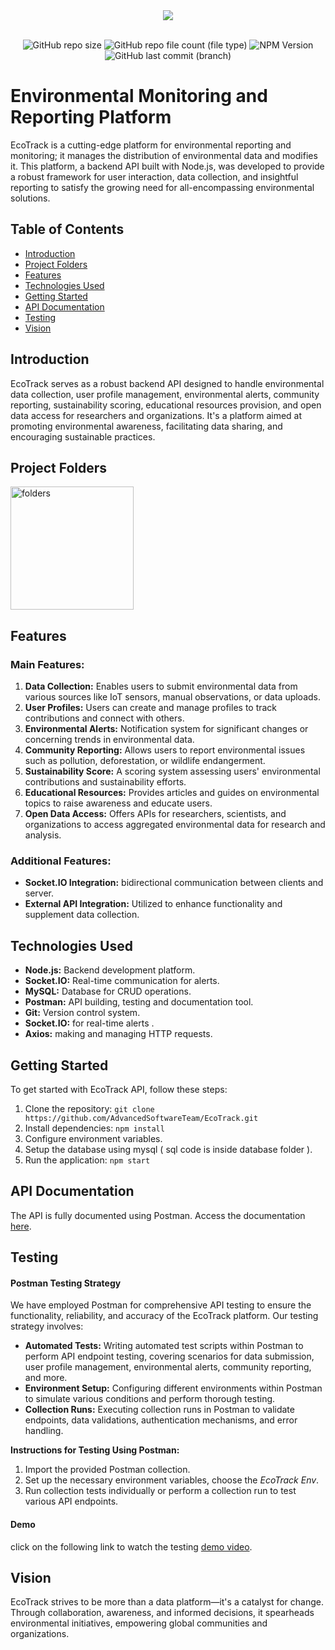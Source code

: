 <div align="center">
  <img src="https://github.com/BaraSedih11/EcoTrack/assets/98843912/f7abca2a-8d31-4c85-a94d-54e210108fb7" />
  <br />
  <br />
  
 ![GitHub repo size](https://img.shields.io/github/repo-size/BaraSedih11/EcoTrack) ![GitHub repo file count (file type)](https://img.shields.io/github/directory-file-count/BaraSedih11/EcoTrack) ![NPM Version](https://img.shields.io/npm/v/npm) ![GitHub last commit (branch)](https://img.shields.io/github/last-commit/BaraSedih11/EcoTrack/main)

</div>  

<h1>Environmental Monitoring and Reporting Platform</h1>
EcoTrack is a cutting-edge platform for environmental reporting and monitoring; it manages the distribution of environmental data and modifies it. This platform, a backend API built with Node.js, was developed to provide a robust framework for user interaction, data collection, and insightful reporting to satisfy the growing need for all-encompassing environmental solutions.

## Table of Contents

- [Introduction](#introduction)
- [Project Folders](#project-folders)
- [Features](#features)
- [Technologies Used](#technologies-used)
- [Getting Started](#getting-started)
- [API Documentation](#api-documentation)
- [Testing](#testing)
- [Vision](#vision)


## Introduction

EcoTrack serves as a robust backend API designed to handle environmental data collection, user profile management, environmental alerts, community reporting, sustainability scoring, educational resources provision, and open data access for researchers and organizations. It's a platform aimed at promoting environmental awareness, facilitating data sharing, and encouraging sustainable practices.

## Project Folders

<img width="197" alt="folders" src="https://github.com/AdvancedSoftwareTeam/EcoTrack/assets/111571170/fccf2069-262e-4ac2-9476-eff605811d9d">

## Features

### Main Features:

1. **Data Collection:** Enables users to submit environmental data from various sources like IoT sensors, manual observations, or data uploads.
2. **User Profiles:** Users can create and manage profiles to track contributions and connect with others.
3. **Environmental Alerts:** Notification system for significant changes or concerning trends in environmental data.
4. **Community Reporting:** Allows users to report environmental issues such as pollution, deforestation, or wildlife endangerment.
5. **Sustainability Score:** A scoring system assessing users' environmental contributions and sustainability efforts.
6. **Educational Resources:** Provides articles and guides on environmental topics to raise awareness and educate users.
7. **Open Data Access:** Offers APIs for researchers, scientists, and organizations to access aggregated environmental data for research and analysis.

### Additional Features:

- **Socket.IO Integration:** bidirectional communication between clients and server.
- **External API Integration:** Utilized to enhance functionality and supplement data collection.

## Technologies Used

- **Node.js:** Backend development platform.
- **Socket.IO:** Real-time communication for alerts.
- **MySQL:** Database for CRUD operations.
- **Postman:** API building, testing and documentation tool.
- **Git:** Version control system.
- **Socket.IO:** for real-time alerts .
- **Axios:** making and managing HTTP requests.

## Getting Started

To get started with EcoTrack API, follow these steps:

1. Clone the repository: `git clone https://github.com/AdvancedSoftwareTeam/EcoTrack.git` 
2. Install dependencies: `npm install`
3. Configure environment variables.
4. Setup the database using mysql ( sql code is inside database folder ).
5. Run the application: `npm start`

## API Documentation

The API is fully documented using Postman. Access the documentation [here](https://documenter.getpostman.com/view/29528140/2s9YkuZyR9).

## Testing

#### Postman Testing Strategy

We have employed Postman for comprehensive API testing to ensure the functionality, reliability, and accuracy of the EcoTrack platform. Our testing strategy involves:

- **Automated Tests:** Writing automated test scripts within Postman to perform API endpoint testing, covering scenarios for data submission, user profile management, environmental alerts, community reporting, and more.
- **Environment Setup:** Configuring different environments within Postman to simulate various conditions and perform thorough testing.
- **Collection Runs:** Executing collection runs in Postman to validate endpoints, data validations, authentication mechanisms, and error handling.

**Instructions for Testing Using Postman:**

1. Import the provided Postman collection.
2. Set up the necessary environment variables, choose the *EcoTrack Env*.
3. Run collection tests individually or perform a collection run to test various API endpoints.

#### Demo 

click on the following link to watch the testing [demo video](https://drive.google.com/file/d/1IhVZ-JUvbNWw50SRC-YMC2zegsws5C2s/view?usp=sharing).

## Vision

EcoTrack strives to be more than a data platform—it's a catalyst for change. Through collaboration, awareness, and informed decisions, it spearheads environmental initiatives, empowering global communities and organizations.






